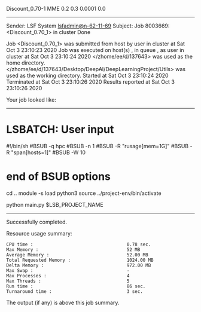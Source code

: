 Discount_0.70-1 MME 0.2 0.3 0.0001 0.0

------------------------------------------------------------
Sender: LSF System <lsfadmin@n-62-11-69>
Subject: Job 8003669: <Discount_0.70_1> in cluster <dcc> Done

Job <Discount_0.70_1> was submitted from host <n-62-30-5> by user <s183905> in cluster <dcc> at Sat Oct  3 23:10:23 2020
Job was executed on host(s) <n-62-11-69>, in queue <hpc>, as user <s183905> in cluster <dcc> at Sat Oct  3 23:10:24 2020
</zhome/ee/d/137643> was used as the home directory.
</zhome/ee/d/137643/Desktop/DeepAI/DeepLearningProject/Utils> was used as the working directory.
Started at Sat Oct  3 23:10:24 2020
Terminated at Sat Oct  3 23:10:26 2020
Results reported at Sat Oct  3 23:10:26 2020

Your job looked like:

------------------------------------------------------------
# LSBATCH: User input
#!/bin/sh
#BSUB -q hpc
#BSUB -n 1
#BSUB -R "rusage[mem=1G]"
#BSUB -R "span[hosts=1]"
#BSUB -W 10
# end of BSUB options
cd ..
module -s load python3
source ../project-env/bin/activate

python main.py $LSB_PROJECT_NAME


------------------------------------------------------------

Successfully completed.

Resource usage summary:

    CPU time :                                   0.78 sec.
    Max Memory :                                 52 MB
    Average Memory :                             52.00 MB
    Total Requested Memory :                     1024.00 MB
    Delta Memory :                               972.00 MB
    Max Swap :                                   -
    Max Processes :                              4
    Max Threads :                                5
    Run time :                                   86 sec.
    Turnaround time :                            3 sec.

The output (if any) is above this job summary.

